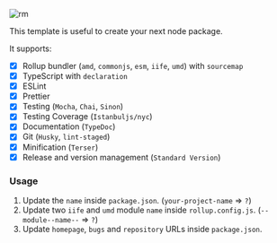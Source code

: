 ![rm](https://user-images.githubusercontent.com/8418700/142704968-e37b9490-7653-4ac0-8dfe-995663ad1a79.jpg)

This template is useful to create your next node package.

It supports:

- [x] Rollup bundler (`amd`, `commonjs`, `esm`, `iife`, `umd`) with `sourcemap`
- [x] TypeScript with `declaration`
- [x] ESLint
- [x] Prettier
- [x] Testing (`Mocha`, `Chai`, `Sinon`)
- [x] Testing Coverage (`Istanbuljs/nyc`)
- [x] Documentation (`TypeDoc`)
- [x] Git (`Husky`, `lint-staged`)
- [x] Minification (`Terser`)
- [x] Release and version management (`Standard Version`)

### Usage

1. Update the `name` inside `package.json`. (`your-project-name` => `?`)
2. Update two `iife` and `umd` module `name` inside `rollup.config.js`. (`--module--name--` => `?`)
3. Update `homepage`, `bugs` and `repository` URLs inside `package.json`.
